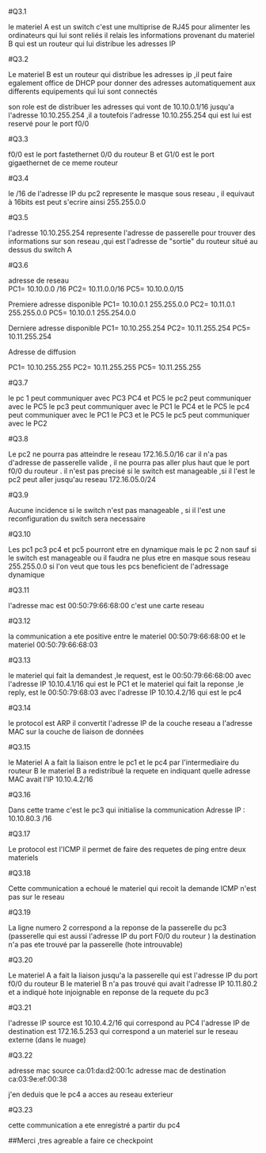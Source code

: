 #Q3.1

le materiel A est un switch 
c'est une multiprise de RJ45  pour alimenter les ordinateurs qui lui sont reliés 
il relais les informations provenant du materiel B qui est un routeur  qui lui distribue les adresses IP 

#Q3.2

Le materiel B est un routeur qui distribue  les adresses ip ,il peut faire egalement office de DHCP pour donner des adresses automatiquement aux differents equipements qui lui sont connectés

son role est de distribuer les adresses qui vont de 10.10.0.1/16 jusqu'a l'adresse 10.10.255.254  ,il a toutefois l'adresse 10.10.255.254 qui est lui est reservé pour le port f0/0 

#Q3.3

f0/0 est le port fastethernet 0/0 du routeur B et G1/0 est le port gigaethernet de ce meme routeur

#Q3.4

le /16 de l'adresse IP du pc2 represente le masque sous reseau , il equivaut à 16bits est peut s'ecrire ainsi  255.255.0.0

#Q3.5

l'adresse 10.10.255.254 represente l'adresse de passerelle pour trouver des informations sur son reseau ,qui est l'adresse de "sortie" du routeur situé au dessus du switch A

#Q3.6

adresse de reseau  
PC1= 10.10.0.0 /16
PC2= 10.11.0.0/16
PC5= 10.10.0.0/15

Premiere adresse disponible 
PC1= 10.10.0.1 255.255.0.0
PC2= 10.11.0.1 255.255.0.0
PC5= 10.10.0.1 255.254.0.0

Derniere adresse disponible
PC1= 10.10.255.254
PC2= 10.11.255.254
PC5= 10.11.255.254

Adresse de diffusion

PC1= 10.10.255.255
PC2= 10.11.255.255
PC5= 10.11.255.255

#Q3.7

le pc 1 peut communiquer avec PC3 PC4 et PC5
le pc2 peut communiquer avec le PC5
le pc3 peut communiquer avec le PC1 le PC4 et le PC5
le pc4 peut communiquer avec le PC1 le PC3 et le PC5 
le pc5 peut communiquer avec le PC2

#Q3.8

Le pc2 ne pourra pas atteindre  le reseau 172.16.5.0/16 car il n'a pas d'adresse de passerelle valide , il ne pourra pas aller plus haut que le port f0/0 du routeur  . il n'est pas precisé si le switch est manageable ,si il l'est  le pc2 peut aller jusqu'au reseau 172.16.05.0/24



#Q3.9

Aucune incidence si le switch n'est pas manageable , si il l'est une reconfiguration du switch sera necessaire 

#Q3.10

Les pc1 pc3 pc4 et pc5 pourront etre en dynamique mais le pc 2 non sauf si le switch est manageable  ou il faudra ne plus etre en masque sous reseau 255.255.0.0 si l'on veut que tous les pcs beneficient de l'adressage dynamique 

#Q3.11

l'adresse mac est 00:50:79:66:68:00  c'est une carte reseau 

#Q3.12

la communication a ete positive  entre le materiel 00:50:79:66:68:00 et le materiel 00:50:79:66:68:03

#Q3.13

le materiel qui fait la demandest ,le request, est le 00:50:79:66:68:00 avec l'adresse IP 10.10.4.1/16 qui est le PC1
et le materiel qui fait la reponse ,le reply, est le 00:50:79:68:03 avec l'adresse IP 10.10.4.2/16 qui est le pc4



#Q3.14

le protocol est ARP 
il convertit l'adresse IP de la couche reseau a l'adresse MAC sur la couche de liaison de données 

#Q3.15

le Materiel A a fait la  liaison entre le pc1 et le pc4 par l'intermediaire du routeur B
le materiel B a redistribué la requete en indiquant quelle adresse MAC avait l'IP 10.10.4.2/16

#Q3.16

Dans cette trame c'est le pc3 qui initialise la communication 
Adresse IP : 10.10.80.3 /16

#Q3.17

Le protocol est l'ICMP  il permet de faire des requetes de ping entre deux materiels

#Q3.18

Cette communication a echoué 
le materiel qui recoit la demande ICMP n'est pas sur le reseau 

#Q3.19

La ligne numero 2 correspond a la reponse de la passerelle du pc3 (passerelle qui est aussi l'adresse IP du port F0/0 du routeur )
la destination n'a pas ete trouvé par la passerelle (hote introuvable)

#Q3.20

Le materiel A a fait la liaison jusqu'a la passerelle qui est l'adresse IP du port f0/0 du routeur B 
le materiel B n'a pas trouvé qui avait l'adresse IP 10.11.80.2  et a indiqué hote injoignable en reponse de la requete du pc3

#Q3.21

l'adresse IP source est  10.10.4.2/16  qui correspond au PC4
l'adresse IP de destination est 172.16.5.253 qui correspond a un materiel sur le reseau externe (dans le nuage)

#Q3.22

adresse mac source  ca:01:da:d2:00:1c
adresse mac de destination  ca:03:9e:ef:00:38

j'en deduis que le pc4 a acces au reseau exterieur 

#Q3.23

cette communication a ete enregistré a partir du pc4


##Merci ,tres agreable a faire ce checkpoint 







